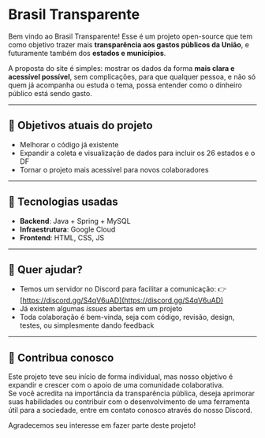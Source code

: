 # Brasil Transparente

Bem vindo ao Brasil Transparente! Esse é um projeto open-source que tem como objetivo trazer mais **transparência aos gastos públicos da União**, e futuramente também dos **estados e municípios**.

A proposta do site é simples: mostrar os dados da forma **mais clara e acessível possível**, sem complicações, para que qualquer pessoa, e não só quem já acompanha ou estuda o tema, possa entender como o dinheiro público está sendo gasto.

---

## 📌 Objetivos atuais do projeto

- Melhorar o código já existente
- Expandir a coleta e visualização de dados para incluir os 26 estados e o DF
- Tornar o projeto mais acessível para novos colaboradores

---

## 🔧 Tecnologias usadas

- **Backend**: Java + Spring + MySQL
- **Infraestrutura**: Google Cloud
- **Frontend**: HTML, CSS, JS

---

## 💬 Quer ajudar?

- Temos um servidor no Discord para facilitar a comunicação:
  👉 [https://discord.gg/S4qV6uAD](https://discord.gg/S4qV6uAD)
- Já existem algumas *issues* abertas em um projeto
- Toda colaboração é bem-vinda, seja com código, revisão, design, testes, ou simplesmente dando feedback

---

## 🤝 Contribua conosco

Este projeto teve seu início de forma individual, mas nosso objetivo é expandir e crescer com o apoio de uma comunidade colaborativa.  
Se você acredita na importância da transparência pública, deseja aprimorar suas habilidades ou contribuir com o desenvolvimento de uma ferramenta útil para a sociedade, entre em contato conosco através do nosso Discord.

Agradecemos seu interesse em fazer parte deste projeto!

